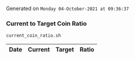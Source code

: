 Generated on `Monday 04-October-2021 at 09:36:37`

### Current to Target Coin Ratio
`current_coin_ratio.sh`

Date|Current|Target|Ratio
---|---|---|---
